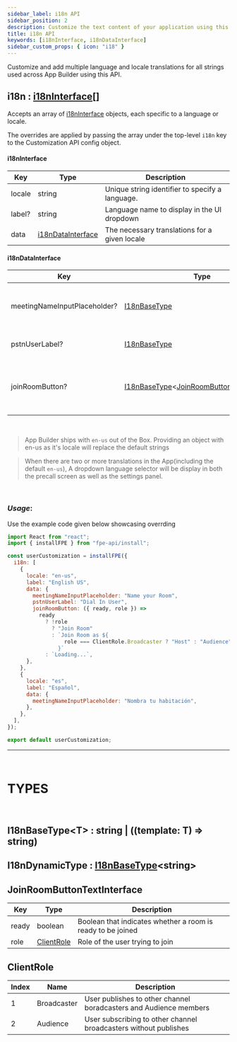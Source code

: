 ```yaml
---
sidebar_label: i18n API
sidebar_position: 2
description: Customize the text content of your application using this API
title: i18n API
keywords: [i18nInterface, i18nDataInterface]
sidebar_custom_props: { icon: "i18" }
---
```


Customize and add multiple language and locale translations for all strings used across App Builder using this API.

## i18n : [i18nInterface](#i18ninterface)\[\]

Accepts an array of [i18nInterface](#i18ninterface) objects, each specific to a language or locale.

The overrides are applied by passing the array under the top-level `i18n` key to the Customization API config object.

#### i18nInterface

| Key    | Type                                | Description                                     |
| ------ | ----------------------------------- | ----------------------------------------------- |
| locale | string                              | Unique string identifier to specify a language. |
| label? | string                              | Language name to display in the UI dropdown     |
| data   | [i18nDataInterface](#i18ndatainterface) | The necessary translations for a given locale   |

#### i18nDataInterface

<!-- TODO(adictya): Try a different represntation method for this  -->

| Key                          | Type                                                                                        | Description                                       | Defaults          |
| ---------------------------- | ------------------------------------------------------------------------------------------- | ------------------------------------------------- | ----------------- |
| meetingNameInputPlaceholder? | [I18nBaseType](#i18nbasetypet)                                                              | Placeholder text for the meeting name input field | Name your meeting |
| pstnUserLabel?               | [I18nBaseType](#i18nbasetypet)                                                              | Label for the PSTN user                           | PSTN User         |
| joinRoomButton?              | [I18nBaseType](#i18nbasetypet)<[JoinRoomButtonTextInterface](#joinroombuttontextinterface)> | Label for the join room button on precall screen  | Join room         |

<br/>

> App Builder ships with `en-us` out of the Box. Providing an object with en-us as it's locale will replace the default strings

> When there are two or more translations in the App(including the default `en-us`), A dropdown language selector will be display in both the precall screen as well as the settings panel.

<br/>

### _Usage_:

Use the example code given below showcasing overrding

```js
import React from "react";
import { installFPE } from "fpe-api/install";

const userCustomization = installFPE({
  i18n: [
    {
      locale: "en-us",
      label: "English US",
      data: {
        meetingNameInputPlaceholder: "Name your Room",
        pstnUserLabel: "Dial In User",
        joinRoomButton: ({ ready, role }) =>
          ready
            ? !role
              ? "Join Room"
              : `Join Room as ${
                  role === ClientRole.Broadcaster ? "Host" : "Audience"
                }`
            : `Loading...`,
      },
    },
    {
      locale: "es",
      label: "Español",
      data: {
        meetingNameInputPlaceholder: "Nombra tu habitación",
      },
    },
  ],
});

export default userCustomization;
```

---

<br/>

# TYPES

<br/>

<api>

<method>

## I18nBaseType<T\> : string | ((template: T) => string)

</method>

<method>

## I18nDynamicType : [I18nBaseType](#i18nbasetypet)<string\>

</method>

<method>

## JoinRoomButtonTextInterface

| Key   | Type                      | Description                                                 |
| ----- | ------------------------- | ----------------------------------------------------------- |
| ready | boolean                   | Boolean that indicates whether a room is ready to be joined |
| role  | [ClientRole](#clientrole) | Role of the user trying to join                             |

</method>

<method>

## ClientRole

| Index | Name        | Description                                                       |
| ----- | ----------- | ----------------------------------------------------------------- |
| 1     | Broadcaster | User publishes to other channel boradcasters and Audience members |
| 2     | Audience    | User subscribing to other channel broadcasters without publishes  |

</method>
</api>
